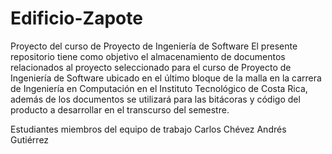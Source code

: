 # Edificio-Zapote
Proyecto del curso de Proyecto de Ingeniería de Software
El presente repositorio tiene como objetivo el almacenamiento de documentos relacionados al proyecto seleccionado para el curso 
de Proyecto de Ingeniería de Software ubicado en el último bloque de la malla en la carrera de Ingeniería en Computación en
el Instituto Tecnológico de Costa Rica, además de los documentos se utilizará para las bitácoras y código del producto a desarrollar
en el transcurso del semestre.

Estudiantes miembros del equipo de trabajo
Carlos Chévez
Andrés Gutiérrez
